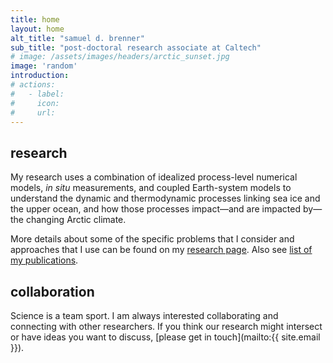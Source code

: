```yaml
---
title: home
layout: home
alt_title: "samuel d. brenner"
sub_title: "post-doctoral research associate at Caltech"
# image: /assets/images/headers/arctic_sunset.jpg
image: 'random'
introduction: 
# actions:
#   - label: 
#     icon: 
#     url: 
---
```


## research

My research uses a combination of idealized process-level numerical models, *in situ* measurements, and coupled Earth-system models to understand the dynamic and thermodynamic processes linking sea ice and the upper ocean, and how those processes impact—and are impacted by—the changing Arctic climate.

More details about some of the specific problems that I consider and approaches that I use can be found on my [research page](/research). Also see [list of my publications](/publications). 

## collaboration

Science is a team sport.
I am always interested collaborating and connecting with other researchers. If you think our research might intersect or have ideas you want to discuss, [please get in touch](mailto:{{ site.email }}).

